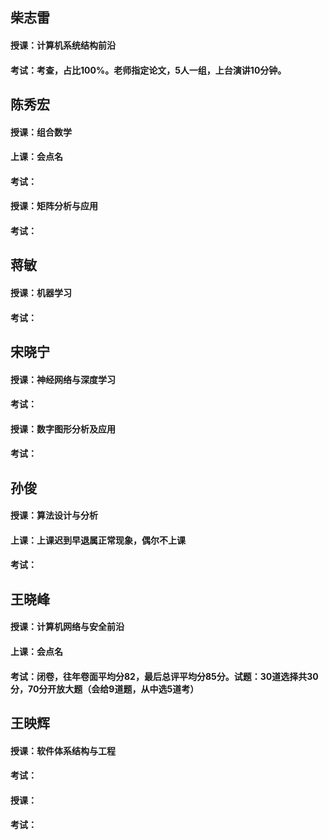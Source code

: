 ## 柴志雷
  #### 授课：计算机系统结构前沿
  #### 考试：考查，占比100%。老师指定论文，5人一组，上台演讲10分钟。


## 陈秀宏
  #### 授课：组合数学
  #### 上课：会点名
  #### 考试：
  #### 授课：矩阵分析与应用
  #### 考试：

## 蒋敏
  #### 授课：机器学习
  #### 考试：


## 宋晓宁
  #### 授课：神经网络与深度学习
  #### 考试：
  #### 授课：数字图形分析及应用
  #### 考试：


## 孙俊
  #### 授课：算法设计与分析
  #### 上课：上课迟到早退属正常现象，偶尔不上课
  #### 考试：


## 王晓峰
  #### 授课：计算机网络与安全前沿
  #### 上课：会点名
  #### 考试：闭卷，往年卷面平均分82，最后总评平均分85分。试题：30道选择共30分，70分开放大题（会给9道题，从中选5道考）


## 王映辉
  #### 授课：软件体系结构与工程
  #### 考试：

  #### 授课：
  #### 考试：
